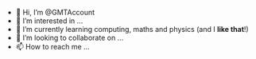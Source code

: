 - 👋 Hi, I’m @GMTAccount
- 👀 I’m interested in ...
- 🌱 I’m currently learning computing, maths and physics (and I <b>like that</b>!)
- 💞️ I’m looking to collaborate on ...
- 📫 How to reach me ...

<!---
GMTAccount/GMTAccount is a ✨ special ✨ repository because its `README.md` (this file) appears on your GitHub profile.
You can click the Preview link to take a look at your changes.
--->
